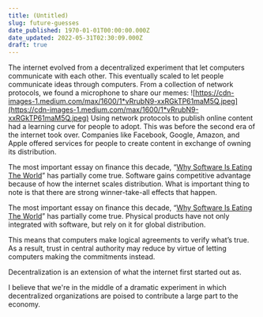 ```yaml
---
title: (Untitled)
slug: future-guesses
date_published: 1970-01-01T00:00:00.000Z
date_updated: 2022-05-31T02:30:09.000Z
draft: true
---
```


The internet evolved from a decentralized experiment that let computers communicate with each other. This eventually scaled to let people communicate ideas through computers. From a collection of network protocols, we found a microphone to share our memes:
![https://cdn-images-1.medium.com/max/1600/1*vRrubN9-xxRGkTP61maM5Q.jpeg](https://cdn-images-1.medium.com/max/1600/1*vRrubN9-xxRGkTP61maM5Q.jpeg)
Using network protocols to publish online content had a learning curve for people to adopt. This was before the second era of the internet took over. Companies like Facebook, Google, Amazon, and Apple offered services for people to create content in exchange of owning its distribution. 

The most important essay on finance this decade, “[Why Software Is Eating The World](https://a16z.com/2011/08/20/why-software-is-eating-the-world/)” has partially come true. Software gains competitive advantage because of how the internet scales distribution. What is important thing to note is that there are strong winner-take-all effects that happen. 

The most important essay on finance this decade, “[Why Software Is Eating The World](https://a16z.com/2011/08/20/why-software-is-eating-the-world/)” has partially come true. Physical products have not only integrated with software, but rely on it for global distribution. 

This means that computers make logical agreements to verify what’s true. As a result, trust in central authority may reduce by virtue of letting computers making the commitments instead.

Decentralization is an extension of what the internet first started out as.

I believe that we're in the middle of a dramatic experiment in which decentralized organizations are poised to contribute a large part to the economy. 
